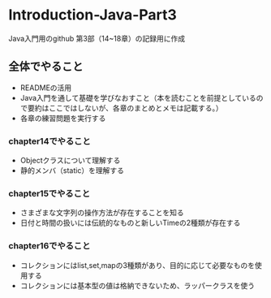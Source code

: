 # Introduction-Java-Part3
Java入門用のgithub
第3部（14~18章）の記録用に作成

## 全体でやること
- READMEの活用
- Java入門を通して基礎を学びなおすこと（本を読むことを前提としているので要約はここではしないが、各章のまとめとメモは記載する。）
- 各章の練習問題を実行する

### chapter14でやること
- Objectクラスについて理解する
- 静的メンバ（static）を理解する

### chapter15でやること
- さまざまな文字列の操作方法が存在することを知る
- 日付と時間の扱いには伝統的なものと新しいTimeの2種類が存在する

### chapter16でやること
- コレクションにはlist,set,mapの3種類があり、目的に応じて必要なものを使用する
- コレクションには基本型の値は格納できないため、ラッパークラスを使う
